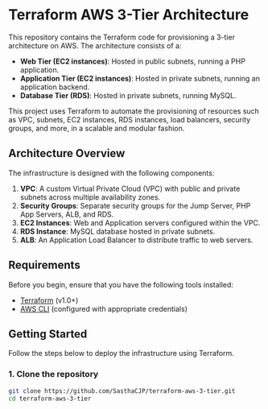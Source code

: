 # Terraform AWS 3-Tier Architecture

This repository contains the Terraform code for provisioning a 3-tier architecture on AWS. The architecture consists of a:

- **Web Tier (EC2 instances)**: Hosted in public subnets, running a PHP application.
- **Application Tier (EC2 instances)**: Hosted in private subnets, running an application backend.
- **Database Tier (RDS)**: Hosted in private subnets, running MySQL.

This project uses Terraform to automate the provisioning of resources such as VPC, subnets, EC2 instances, RDS instances, load balancers, security groups, and more, in a scalable and modular fashion.

## Architecture Overview

The infrastructure is designed with the following components:

1. **VPC**: A custom Virtual Private Cloud (VPC) with public and private subnets across multiple availability zones.
2. **Security Groups**: Separate security groups for the Jump Server, PHP App Servers, ALB, and RDS.
3. **EC2 Instances**: Web and Application servers configured within the VPC.
4. **RDS Instance**: MySQL database hosted in private subnets.
5. **ALB**: An Application Load Balancer to distribute traffic to web servers.

## Requirements

Before you begin, ensure that you have the following tools installed:

- [Terraform](https://www.terraform.io/downloads.html) (v1.0+)
- [AWS CLI](https://aws.amazon.com/cli/) (configured with appropriate credentials)

## Getting Started

Follow the steps below to deploy the infrastructure using Terraform.

### 1. Clone the repository

```bash
git clone https://github.com/SasthaCJP/terraform-aws-3-tier.git
cd terraform-aws-3-tier
